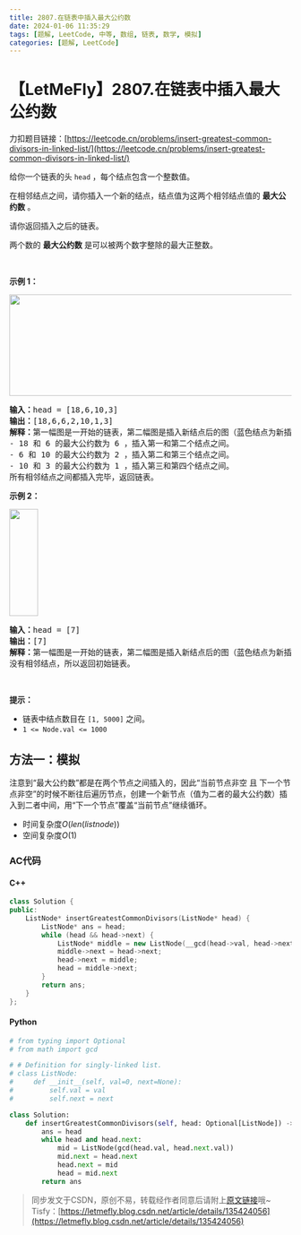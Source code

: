 ```yaml
---
title: 2807.在链表中插入最大公约数
date: 2024-01-06 11:35:29
tags: [题解, LeetCode, 中等, 数组, 链表, 数学, 模拟]
categories: [题解, LeetCode]
---
```


# 【LetMeFly】2807.在链表中插入最大公约数

力扣题目链接：[https://leetcode.cn/problems/insert-greatest-common-divisors-in-linked-list/](https://leetcode.cn/problems/insert-greatest-common-divisors-in-linked-list/)

<p>给你一个链表的头&nbsp;<code>head</code>&nbsp;，每个结点包含一个整数值。</p>

<p>在相邻结点之间，请你插入一个新的结点，结点值为这两个相邻结点值的 <strong>最大公约数</strong>&nbsp;。</p>

<p>请你返回插入之后的链表。</p>

<p>两个数的 <strong>最大公约数</strong>&nbsp;是可以被两个数字整除的最大正整数。</p>

<p>&nbsp;</p>

<p><strong>示例 1：</strong></p>

<p><img alt="" src="https://assets.leetcode.com/uploads/2023/07/18/ex1_copy.png" style="width: 641px; height: 181px;"></p>

<pre><b>输入：</b>head = [18,6,10,3]
<b>输出：</b>[18,6,6,2,10,1,3]
<b>解释：</b>第一幅图是一开始的链表，第二幅图是插入新结点后的图（蓝色结点为新插入结点）。
- 18 和 6 的最大公约数为 6 ，插入第一和第二个结点之间。
- 6 和 10 的最大公约数为 2 ，插入第二和第三个结点之间。
- 10 和 3 的最大公约数为 1 ，插入第三和第四个结点之间。
所有相邻结点之间都插入完毕，返回链表。
</pre>

<p><strong>示例 2：</strong></p>

<p><img alt="" src="https://assets.leetcode.com/uploads/2023/07/18/ex2_copy1.png" style="width: 51px; height: 191px;"></p>

<pre><b>输入：</b>head = [7]
<strong>输出：</strong>[7]
<b>解释：</b>第一幅图是一开始的链表，第二幅图是插入新结点后的图（蓝色结点为新插入结点）。
没有相邻结点，所以返回初始链表。
</pre>

<p>&nbsp;</p>

<p><strong>提示：</strong></p>

<ul>
	<li>链表中结点数目在&nbsp;<code>[1, 5000]</code> 之间。</li>
	<li><code>1 &lt;= Node.val &lt;= 1000</code></li>
</ul>


    
## 方法一：模拟

注意到“最大公约数”都是在两个节点之间插入的，因此“当前节点非空 且 下一个节点非空”的时候不断往后遍历节点，创建一个新节点（值为二者的最大公约数）插入到二者中间，用“下一个节点”覆盖“当前节点”继续循环。

+ 时间复杂度$O(len(listnode))$
+ 空间复杂度$O(1)$

### AC代码

#### C++

```cpp
class Solution {
public:
    ListNode* insertGreatestCommonDivisors(ListNode* head) {
        ListNode* ans = head;
        while (head && head->next) {
            ListNode* middle = new ListNode(__gcd(head->val, head->next->val));
            middle->next = head->next;
            head->next = middle;
            head = middle->next;
        }
        return ans;
    }
};
```

#### Python

```python
# from typing import Optional
# from math import gcd

# # Definition for singly-linked list.
# class ListNode:
#     def __init__(self, val=0, next=None):
#         self.val = val
#         self.next = next

class Solution:
    def insertGreatestCommonDivisors(self, head: Optional[ListNode]) -> Optional[ListNode]:
        ans = head
        while head and head.next:
            mid = ListNode(gcd(head.val, head.next.val))
            mid.next = head.next
            head.next = mid
            head = mid.next
        return ans
```

> 同步发文于CSDN，原创不易，转载经作者同意后请附上[原文链接](https://blog.letmefly.xyz/2024/01/06/LeetCode%202807.%E5%9C%A8%E9%93%BE%E8%A1%A8%E4%B8%AD%E6%8F%92%E5%85%A5%E6%9C%80%E5%A4%A7%E5%85%AC%E7%BA%A6%E6%95%B0/)哦~
> Tisfy：[https://letmefly.blog.csdn.net/article/details/135424056](https://letmefly.blog.csdn.net/article/details/135424056)
